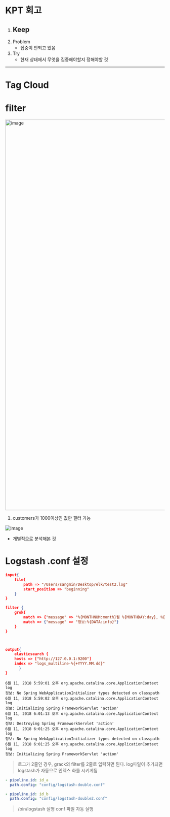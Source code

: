 # KPT 회고
1. Keep
   - 
2. Problem
   - 집중이 안되고 있음
3. Try
   - 현재 상태에서 무엇을 집중해야할지 정해야할 것

---

# Tag Cloud

# filter
<img width="1230" alt="image" src="https://github.com/user-attachments/assets/4cdf9069-473c-4074-ae82-2a2f104b9e1e">

1. customers가 1000이상인 값만 필터 가능

![image](https://github.com/user-attachments/assets/65755ac3-84ec-4f3d-b4f7-041b49ff7265)

- 개별적으로 분석해본 것

# Logstash .conf 설정
```json
input{
    file{
        path => "/Users/sangmin/Desktop/elk/test2.log"
        start_position => "beginning"
    }
}

filter {
    grok{
        match => {"message" => "%{MONTHNUM:month}월 %{MONTHDAY:day}, %{YEAR:year} %{HOUR:hour}:%{MINUTE:minute}:%{SECOND:second} (?<time>[가-힣]{2}) %{DATA:class} log"}
        match => {"message" => "정보:%{DATA:info}"}
    }
}



output{
    elasticsearch {
    hosts => ["http://127.0.0.1:9200"]
    index => "logs_multiline-%{+YYYY.MM.dd}"
      }
}
```

```text
6월 11, 2018 5:59:01 오후 org.apache.catalina.core.ApplicationContext log
정보: No Spring WebApplicationInitializer types detected on classpath
6월 11, 2018 5:59:02 오후 org.apache.catalina.core.ApplicationContext log
정보: Initializing Spring FrameworkServlet 'action'
6월 11, 2018 6:01:13 오후 org.apache.catalina.core.ApplicationContext log
정보: Destroying Spring FrameworkServlet 'action'
6월 11, 2018 6:01:25 오후 org.apache.catalina.core.ApplicationContext log
정보: No Spring WebApplicationInitializer types detected on classpath
6월 11, 2018 6:01:25 오후 org.apache.catalina.core.ApplicationContext log
정보: Initializing Spring FrameworkServlet 'action'
```
> 로그가 2줄인 경우, grack의 filter를 2줄로 입력하면 된다.
> log파일이 추가되면 logstash가 자동으로 인덱스 화를 시키게됨

```yaml
- pipeline.id: id_a
  path.config: "config/logstash-double.conf"

- pipeline.id: id_b
  path.config: "config/logstash-double2.conf"
```
> /bin/logstash 실행 conf 파일 자동 실행
